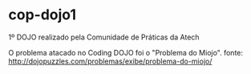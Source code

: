 cop-dojo1
=========

1º DOJO realizado pela Comunidade de Práticas da Atech

O problema atacado no Coding DOJO foi o "Problema do Miojo".
fonte: http://dojopuzzles.com/problemas/exibe/problema-do-miojo/
